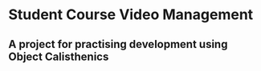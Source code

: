 # Student Course Video Management

## A project for practising development using Object Calisthenics